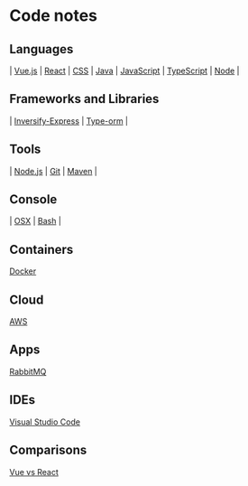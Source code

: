 # Code notes

## Languages
| [Vue.js](/lang/vue/index.md) | [React](/lang/react/readme.md) | [CSS](/lang/css/readme.md) |
[Java](/lang/java/readme.md) | [JavaScript](/lang/javascript/readme.md) | [TypeScript](/lang/typescript/readme.md) | [Node](/lang/node/readme.md) |

## Frameworks and Libraries
| [Inversify-Express](/lang/inversify-express/readme.md) | [Type-orm](/lang/typeorm/readme.md) |

## Tools
| [Node.js](tool/node/readme.md) | [Git](tool/git/readme.md) | [Maven](tool/maven/readme.md) |

## Console
| [OSX](console/osx/readme.md) | [Bash](console/bash/readme.md) |

## Containers
[Docker](containers/docker/readme.md)

## Cloud
[AWS](cloud/aws/readme.md)

## Apps
[RabbitMQ](app/rabbitmq.md)

## IDEs
[Visual Studio Code](ide/vsc.md)

## Comparisons
[Vue vs React](/compare/vue-v-react/readme.md)
